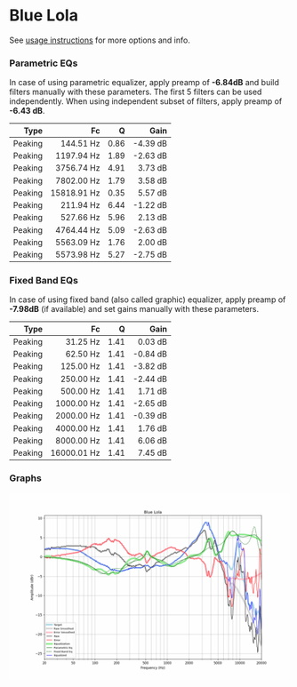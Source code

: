 # Blue Lola
See [usage instructions](https://github.com/jaakkopasanen/AutoEq#usage) for more options and info.

### Parametric EQs
In case of using parametric equalizer, apply preamp of **-6.84dB** and build filters manually
with these parameters. The first 5 filters can be used independently.
When using independent subset of filters, apply preamp of **-6.43 dB**.

| Type    | Fc          |    Q | Gain     |
|--------:|------------:|-----:|---------:|
| Peaking | 144.51 Hz   | 0.86 | -4.39 dB |
| Peaking | 1197.94 Hz  | 1.89 | -2.63 dB |
| Peaking | 3756.74 Hz  | 4.91 | 3.73 dB  |
| Peaking | 7802.00 Hz  | 1.79 | 3.58 dB  |
| Peaking | 15818.91 Hz | 0.35 | 5.57 dB  |
| Peaking | 211.94 Hz   | 6.44 | -1.22 dB |
| Peaking | 527.66 Hz   | 5.96 | 2.13 dB  |
| Peaking | 4764.44 Hz  | 5.09 | -2.63 dB |
| Peaking | 5563.09 Hz  | 1.76 | 2.00 dB  |
| Peaking | 5573.98 Hz  | 5.27 | -2.75 dB |

### Fixed Band EQs
In case of using fixed band (also called graphic) equalizer, apply preamp of **-7.98dB**
(if available) and set gains manually with these parameters.

| Type    | Fc          |    Q | Gain     |
|--------:|------------:|-----:|---------:|
| Peaking | 31.25 Hz    | 1.41 | 0.03 dB  |
| Peaking | 62.50 Hz    | 1.41 | -0.84 dB |
| Peaking | 125.00 Hz   | 1.41 | -3.82 dB |
| Peaking | 250.00 Hz   | 1.41 | -2.44 dB |
| Peaking | 500.00 Hz   | 1.41 | 1.71 dB  |
| Peaking | 1000.00 Hz  | 1.41 | -2.65 dB |
| Peaking | 2000.00 Hz  | 1.41 | -0.39 dB |
| Peaking | 4000.00 Hz  | 1.41 | 1.76 dB  |
| Peaking | 8000.00 Hz  | 1.41 | 6.06 dB  |
| Peaking | 16000.01 Hz | 1.41 | 7.45 dB  |

### Graphs
![](./Blue%20Lola.png)